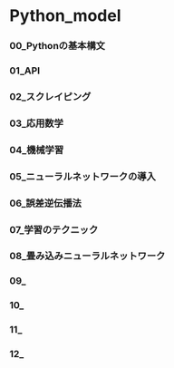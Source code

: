 # Python_model
### 00_Pythonの基本構文
### 01_API
### 02_スクレイピング
### 03_応用数学
### 04_機械学習
### 05_ニューラルネットワークの導入
### 06_誤差逆伝播法
### 07_学習のテクニック
### 08_畳み込みニューラルネットワーク
### 09_
### 10_
### 11_
### 12_
